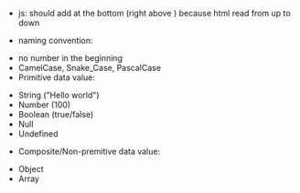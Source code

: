 - js: should add at the bottom (right above </body>) because html read from up to down

<script src="index.js">
    console.log("Hello world")
</script>

- naming convention:
 + no number in the beginning
 + CamelCase, Snake_Case, PascalCase
 + Primitive data value:
  * String ("Hello world")
  * Number (100)
  * Boolean (true/false)
  * Null
  * Undefined
 + Composite/Non-premitive data value:
  * Object
  * Array